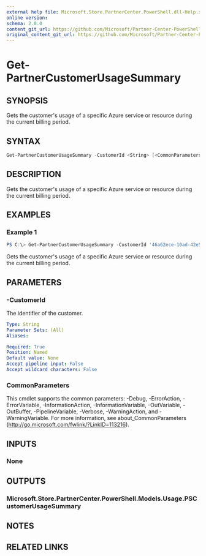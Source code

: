 ```yaml
---
external help file: Microsoft.Store.PartnerCenter.PowerShell.dll-Help.xml
online version:
schema: 2.0.0
content_git_url: https://github.com/Microsoft/Partner-Center-PowerShell/blob/master/docs/help/Get-PartnerCustomerUsageSummary.md 
original_content_git_url: https://github.com/Microsoft/Partner-Center-PowerShell/blob/master/docs/help/Get-PartnerCustomerUsageSummary.md
---
```


# Get-PartnerCustomerUsageSummary

## SYNOPSIS
Gets the customer's usage of a specific Azure service or resource during the current billing period.

## SYNTAX

```powershell
Get-PartnerCustomerUsageSummary -CustomerId <String> [<CommonParameters>]
```

## DESCRIPTION
Gets the customer's usage of a specific Azure service or resource during the current billing period.

## EXAMPLES

### Example 1
```powershell
PS C:\> Get-PartnerCustomerUsageSummary -CustomerId '46a62ece-10ad-42e5-b3f1-b2ed53e6fc08'
```

Gets the customer's usage of a specific Azure service or resource during the current billing period.

## PARAMETERS

### -CustomerId
The identifier of the customer.

```yaml
Type: String
Parameter Sets: (All)
Aliases:

Required: True
Position: Named
Default value: None
Accept pipeline input: False
Accept wildcard characters: False
```

### CommonParameters
This cmdlet supports the common parameters: -Debug, -ErrorAction, -ErrorVariable, -InformationAction, -InformationVariable, -OutVariable, -OutBuffer, -PipelineVariable, -Verbose, -WarningAction, and -WarningVariable. For more information, see about_CommonParameters (http://go.microsoft.com/fwlink/?LinkID=113216).

## INPUTS

### None

## OUTPUTS

### Microsoft.Store.PartnerCenter.PowerShell.Models.Usage.PSCustomerUsageSummary

## NOTES

## RELATED LINKS
